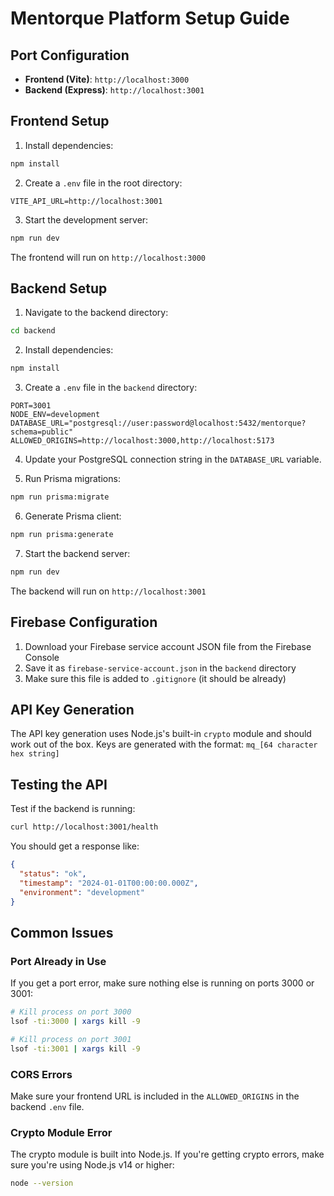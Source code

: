# Mentorque Platform Setup Guide

## Port Configuration

- **Frontend (Vite)**: `http://localhost:3000`
- **Backend (Express)**: `http://localhost:3001`

## Frontend Setup

1. Install dependencies:
```bash
npm install
```

2. Create a `.env` file in the root directory:
```env
VITE_API_URL=http://localhost:3001
```

3. Start the development server:
```bash
npm run dev
```

The frontend will run on `http://localhost:3000`

## Backend Setup

1. Navigate to the backend directory:
```bash
cd backend
```

2. Install dependencies:
```bash
npm install
```

3. Create a `.env` file in the `backend` directory:
```env
PORT=3001
NODE_ENV=development
DATABASE_URL="postgresql://user:password@localhost:5432/mentorque?schema=public"
ALLOWED_ORIGINS=http://localhost:3000,http://localhost:5173
```

4. Update your PostgreSQL connection string in the `DATABASE_URL` variable.

5. Run Prisma migrations:
```bash
npm run prisma:migrate
```

6. Generate Prisma client:
```bash
npm run prisma:generate
```

7. Start the backend server:
```bash
npm run dev
```

The backend will run on `http://localhost:3001`

## Firebase Configuration

1. Download your Firebase service account JSON file from the Firebase Console
2. Save it as `firebase-service-account.json` in the `backend` directory
3. Make sure this file is added to `.gitignore` (it should be already)

## API Key Generation

The API key generation uses Node.js's built-in `crypto` module and should work out of the box. Keys are generated with the format: `mq_[64 character hex string]`

## Testing the API

Test if the backend is running:
```bash
curl http://localhost:3001/health
```

You should get a response like:
```json
{
  "status": "ok",
  "timestamp": "2024-01-01T00:00:00.000Z",
  "environment": "development"
}
```

## Common Issues

### Port Already in Use
If you get a port error, make sure nothing else is running on ports 3000 or 3001:
```bash
# Kill process on port 3000
lsof -ti:3000 | xargs kill -9

# Kill process on port 3001
lsof -ti:3001 | xargs kill -9
```

### CORS Errors
Make sure your frontend URL is included in the `ALLOWED_ORIGINS` in the backend `.env` file.

### Crypto Module Error
The crypto module is built into Node.js. If you're getting crypto errors, make sure you're using Node.js v14 or higher:
```bash
node --version
```


